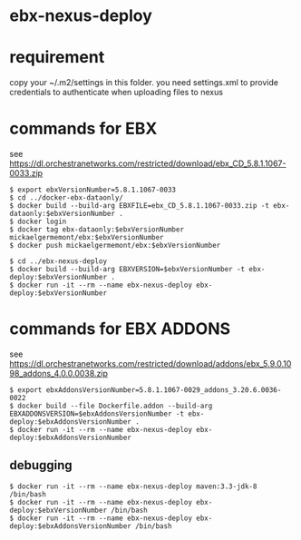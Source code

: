 # ebx-nexus-deploy

# requirement

copy your ~/.m2/settings in this folder. you need settings.xml to provide credentials to authenticate when uploading files to nexus

# commands for EBX

see https://dl.orchestranetworks.com/restricted/download/ebx_CD_5.8.1.1067-0033.zip

```
$ export ebxVersionNumber=5.8.1.1067-0033
$ cd ../docker-ebx-dataonly/
$ docker build --build-arg EBXFILE=ebx_CD_5.8.1.1067-0033.zip -t ebx-dataonly:$ebxVersionNumber .
$ docker login
$ docker tag ebx-dataonly:$ebxVersionNumber mickaelgermemont/ebx:$ebxVersionNumber
$ docker push mickaelgermemont/ebx:$ebxVersionNumber

$ cd ../ebx-nexus-deploy
$ docker build --build-arg EBXVERSION=$ebxVersionNumber -t ebx-deploy:$ebxVersionNumber .
$ docker run -it --rm --name ebx-nexus-deploy ebx-deploy:$ebxVersionNumber

```

# commands for EBX ADDONS

see https://dl.orchestranetworks.com/restricted/download/addons/ebx_5.9.0.1098_addons_4.0.0.0038.zip

```
$ export ebxAddonsVersionNumber=5.8.1.1067-0029_addons_3.20.6.0036-0022
$ docker build --file Dockerfile.addon --build-arg EBXADDONSVERSION=$ebxAddonsVersionNumber -t ebx-deploy:$ebxAddonsVersionNumber .
$ docker run -it --rm --name ebx-nexus-deploy ebx-deploy:$ebxAddonsVersionNumber
```

## debugging

```
$ docker run -it --rm --name ebx-nexus-deploy maven:3.3-jdk-8 /bin/bash
$ docker run -it --rm --name ebx-nexus-deploy ebx-deploy:$ebxVersionNumber /bin/bash
$ docker run -it --rm --name ebx-nexus-deploy ebx-deploy:$ebxAddonsVersionNumber /bin/bash
```
